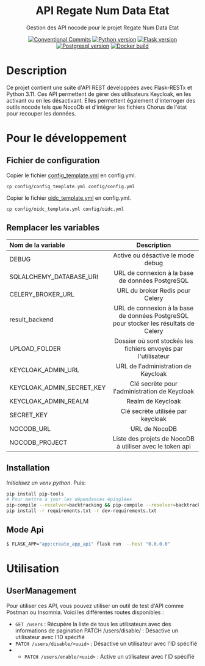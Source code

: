 <h1 align="center" style="border-bottom: none">
    <div>
        API Regate Num Data Etat
    </div>
</h1>

<p align="center">
    Gestion des API nocode pour le projet Regate Num Data Etat<br/>
</p>

<div align="center">
 
[![Conventional Commits](https://img.shields.io/badge/Conventional%20Commits-1.0.0-green.svg)](https://conventionalcommits.org)
[![Python version](https://img.shields.io/badge/python-3.11.0-blue)](https://www.python.org/downloads/release/python-3110/)
[![Flask version](https://img.shields.io/badge/Flask-2.1.3-blue)](https://flask.palletsprojects.com/en/2.1.x/)
[![Postgresql version](https://img.shields.io/badge/Postgresql-informational)](https://www.postgresql.org/)
[![Docker build](https://img.shields.io/badge/docker-automated-informational)](https://docs.docker.com/compose/)

</div>


# Description

Ce projet contient une suite d'API REST développées avec Flask-RESTx et Python 3.11. 
Ces API permettent de gérer des utilisateurs Keycloak, en les activant ou en les désactivant. 
Elles permettent également d'interroger des outils nocode tels que NocoDb et d'intégrer les fichiers 
Chorus de l'état pour recouper les données.

# Pour le développement

## Fichier de configuration

Copier le fichier [config_template.yml](./config/config_template.yml) en config.yml.
```
cp config/config_template.yml config/config.yml
```

Copier le fichier [oidc_template.yml](./config/oidc_template.yml) en config.yml.
```
cp config/oidc_template.yml config/oidc.yml
```

## Remplacer les variables

| Nom de la variable        |                                      Description                                      |
| :------------------------ | :-----------------------------------------------------------------------------------: |
| DEBUG                     |                           Active ou désactive le mode debug                           |
| SQLALCHEMY_DATABASE_URI   |                   URL de connexion à la base de données PostgreSQL                    |
| CELERY_BROKER_URL         |                            URL du broker Redis pour Celery                            |
| result_backend            | URL de connexion à la base de données PostgreSQL pour stocker les résultats de Celery |
| UPLOAD_FOLDER             |            Dossier où sont stockés les fichiers envoyés par l'utilisateur             |
| KEYCLOAK_ADMIN_URL        |                          URL de l'administration de Keycloak                          |
| KEYCLOAK_ADMIN_SECRET_KEY |                     Clé secrète pour l'administration de Keycloak                     |
| KEYCLOAK_ADMIN_REALM      |                                   Realm de Keycloak                                   |
| SECRET_KEY                |                           Clé secrète utilisée par keycloak                           |
| NOCODB_URL                |                                     URL de NocoDB                                     |
| NOCODB_PROJECT            |               Liste des projets de NocoDB à utiliser  avec le token api               |


## Installation

*Initialisez un venv python*. Puis:

```bash
pip install pip-tools
# Pour mettre à jour les dépendances épinglées
pip-compile --resolver=backtracking && pip-compile --resolver=backtracking dev-requirements.in
pip install -r requirements.txt -r dev-requirements.txt
```

## Mode Api

```bash
$ FLASK_APP="app:create_app_api" flask run  --host "0.0.0.0"
```

# Utilisation

## UserManagement

Pour utiliser ces API, vous pouvez utiliser un outil de test d'API comme Postman ou Insomnia. Voici les différentes routes disponibles :

* `GET /users` : Récupère la liste de tous les utilisateurs avec des informations de pagination
PATCH /users/disable/<uuid> : Désactive un utilisateur avec l'ID spécifié
* `PATCH /users/disable/<uuid>` : Désactive un utilisateur avec l'ID spécifié
* * `PATCH /users/enable/<uuid>` : Active un utilisateur avec l'ID spécifié

